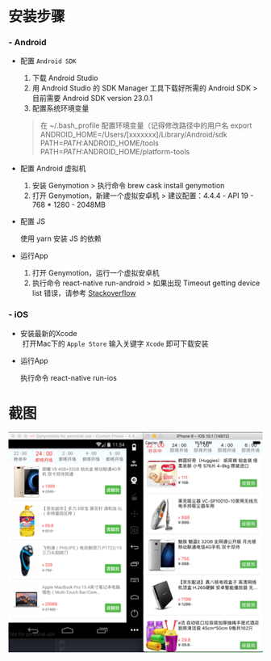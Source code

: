 # 安装步骤
### - Android
* 配置 `Android SDK`
  1. 下载 Android Studio
  2. 用 Android Studio 的 SDK Manager 工具下载好所需的 Android SDK > 目前需要 Android SDK version 23.0.1
  3. 配置系统环境变量
    > 在 ~/.bash_profile 配置环境变量（记得修改路径中的用户名
    > export ANDROID_HOME=/Users/[xxxxxxx]/Library/Android/sdk  
    > PATH=$PATH:$ANDROID_HOME/tools  
    > PATH=$PATH:$ANDROID_HOME/platform-tools
    
* 配置 Android 虚拟机 
  1. 安装 Genymotion > 执行命令 brew cask install genymotion 
  2. 打开 Genymotion，新建一个虚拟安卓机 > 建议配置：4.4.4 - API 19 - 768 * 1280 - 2048MB

* 配置 JS   

  使用 yarn 安装 JS 的依赖

* 运行App 
  1. 打开 Genymotion，运行一个虚拟安卓机 
  2. 执行命令 react-native run-android > 如果出现 Timeout getting device list 错误，请参考 [Stackoverflow](http://stackoverflow.com/a/37932527/3828891)

### - iOS  
* 安装最新的Xcode  
  打开Mac下的 `Apple Store` 输入关键字 `Xcode` 即可下载安装 
  
* 运行App    

  执行命令 react-native run-ios


# 截图
![Android & iOS](https://github.com/Calvin92/React-Native-Demo/blob/master/screenshot/Android&iOS.png)
